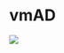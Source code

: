 # vmAD
<a href="https://portal.azure.com/#create/Microsoft.Template/uri/https%3A%2F%2Fraw.githubusercontent.com%2FQuentinVarloteaux%2FvmAD%2Fmaster%2Fmain.json" target="_blank">
<img src="https://aka.ms/deploytoazurebutton"/>
</a>

